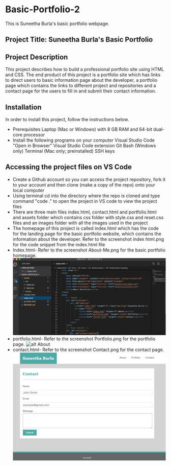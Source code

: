 # Basic-Portfolio-2
This is Suneetha Burla's basic portfolio webpage.
## Project Title: Suneetha Burla's Basic Portfolio
## Project Description
This project describes how to build a professional portfolio site using HTML and CSS. The end product of this project is a portfolio site which has links to direct users to basic information page about the developer, a portfolio page which contains the links to different project and repositories and a contact page for the users to fill in and submit their contact information.
## Installation
In order to install this project, follow the instructions below.
* Prerequisites
Laptop (Mac or Windows) with 8 GB RAM and 64-bit dual-core processor
* Install the following programs on your computer
Visual Studio Code
"Open in Browser" Visual Studio Code extension
Git Bash (Windows only)
Terminal (Mac only; preinstalled)
SSH keys
## Accessing the project files on VS Code
* Create a Github account so you can access the project repository, fork it to your account and then clone (make a copy of the repo) onto your local computer
* Using terminal cd into the directory where the repo is cloned and type command "code ." to open the project in VS code to view the project files
* There are three main files index.html, contact.html and portfolio.html and assets folder which contains css folder with style.css and reset.css files and an images folder with all the images used in the project
* The homepage of this project is called index.html which has the code for the landing page for the basic portfolio website, which contains the information about the developer.
Refer to the screenshot index html.png for the code snippet from the index.html file
* Index.html-
Refer to the screenshot About-Me.png for the basic portfolio homepage.
![alt About](assets/images/Index-html.png)
* portfolio.html-
Refer to the screenshot Portfolio.png for the portfolio page.
![alt About](assets/images/Portfolio.png)
* contact.html-
Refer to the screenshot Contact.png for the contact page.
![alt About](assets/images/Contact-html.png)










